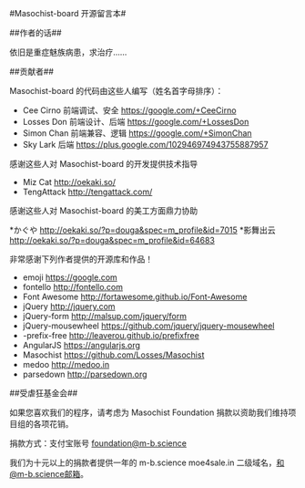 #Masochist-board 开源留言本#

##作者的话##

依旧是重症魅族病患，求治疗……

##贡献者##

Masochist-board 的代码由这些人编写（姓名首字母排序）：

* Cee Cirno      前端调试、安全     https://google.com/+CeeCirno
* Losses Don     前端设计、后端     https://google.com/+LossesDon
* Simon Chan     前端兼容、逻辑     https://google.com/+SimonChan
* Sky Lark       后端             https://plus.google.com/102946974943755887957

感谢这些人对 Masochist-board 的开发提供技术指导

* Miz Cat        http://oekaki.so/
* TengAttack     http://tengattack.com/

感谢这些人对 Masochist-board 的美工方面鼎力协助

*かぐや           http://oekaki.so/?p=douga&spec=m_profile&id=7015
*影舞出云         http://oekaki.so/?p=douga&spec=m_profile&id=64683

非常感谢下列作者提供的开源库和作品！

* emoji               https://google.com
* fontello            http://fontello.com
* Font Awesome        http://fortawesome.github.io/Font-Awesome
* jQuery              http://jquery.com
* jQuery-form         http://malsup.com/jquery/form
* jQuery-mousewheel   https://github.com/jquery/jquery-mousewheel
* -prefix-free        http://leaverou.github.io/prefixfree
* AngularJS           https://angularjs.org
* Masochist           https://github.com/Losses/Masochist
* medoo               http://medoo.in
* parsedown           http://parsedown.org

##受虐狂基金会##

如果您喜欢我们的程序，请考虑为 Masochist Foundation 捐款以资助我们维持项目组的各项花销。

捐款方式：支付宝账号 foundation@m-b.science

我们为十元以上的捐款者提供一年的 m-b.science moe4sale.in 二级域名，和@m-b.science邮箱。

